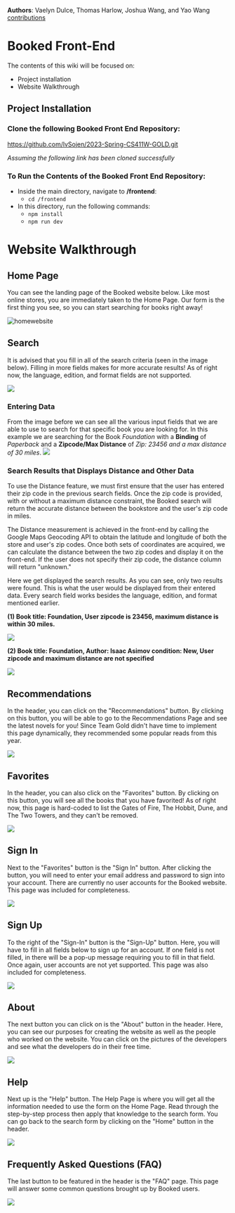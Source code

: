 <!--
Team Gold - Spring 2023

- [Trello](https://trello.com/b/8NgCdVEH/stories-issues)

# Members

- vdulc001 - Vaelyn Dulce - vdulc001@odu.edu
- jwangCSProject - Joshua Wang - jwang010@odu.edu
- lvSojen - Yao Wang - ywang011@odu.edu
- nmohu001odu - Natalie Mohun - nmohu001@odu.edu
- ThomasH0 - tharl001@odu.edu - Thomas Harlow
- ebarr005@odu.edu - Estefania Barron
-->

**Authors**: Vaelyn Dulce, Thomas Harlow, Joshua Wang, and Yao Wang<br />
[contributions](https://github.com/lvSojen/2023-Spring-CS411W-GOLD/wiki/Setting-up-the-Front-End/_history)
# Booked Front-End

The contents of this wiki will be focused on:
* Project installation
* Website Walkthrough

## Project Installation

### Clone the following Booked Front End Repository:

https://github.com/lvSojen/2023-Spring-CS411W-GOLD.git

_Assuming the following link has been cloned successfully_

### To Run the Contents of the Booked Front End Repository:

  - Inside the main directory, navigate to **/frontend**:
    - `cd /frontend`
  - In this directory, run the following commands:
     - `npm install`
     - `npm run dev`

# Website Walkthrough

## Home Page
You can see the landing page of the Booked website below. Like most online stores, you are immediately taken to the Home Page. Our form is the first thing you see, so you can start searching for books right away!

![homewebsite](https://user-images.githubusercontent.com/98435631/233506457-f40048ff-e960-4d03-aef4-6c5b896d201c.png)

## Search
It is advised that you fill in all of the search criteria (seen in the image below). Filling in more fields makes for more accurate results! As of right now, the language, edition, and format fields are not supported.

![](https://github.com/lvSojen/2023-Spring-CS411W-GOLD/blob/main/wikiImages/Search.PNG)

### Entering Data
From the image before we can see all the various input fields that we are able to use to search for that specific book you are looking for.
In this example we are searching for the Book _Foundation_ with a **Binding** of _Paperback_ and a **Zipcode/Max Distance** of _Zip: 23456 and a max distance of 30 miles_.
![](https://github.com/lvSojen/2023-Spring-CS411W-GOLD/blob/main/wikiImages/SearchEnter.png)

### Search Results that Displays Distance and Other Data
To use the Distance feature, we must first ensure that the user has entered their zip code in the previous search fields. Once the zip code is provided, with or without a maximum distance constraint, the Booked search will return the accurate distance between the bookstore and the user's zip code in miles.

The Distance measurement is achieved in the front-end by calling the Google Maps Geocoding API to obtain the latitude and longitude of both the store and user's zip codes. Once both sets of coordinates are acquired, we can calculate the distance between the two zip codes and display it on the front-end. If the user does not specify their zip code, the distance column will return "unknown."

Here we get displayed the search results. As you can see, only two results were found. This is what the user would be displayed from their entered data. Every search field works besides the language, edition, and format mentioned earlier.<br />

<strong>(1) Book title: Foundation, User zipcode is 23456, maximum distance is within 30 miles.</strong>

![](https://github.com/lvSojen/2023-Spring-CS411W-GOLD/blob/main/wikiImages/SearchResults.png)

<strong>(2) Book title: Foundation, Author: Isaac Asimov condition: New, User zipcode and maximum distance are not specified</strong>

![](https://github.com/lvSojen/2023-Spring-CS411W-GOLD/blob/main/wikiImages/SearchResults2.png)

## Recommendations
In the header, you can click on the "Recommendations" button. By clicking on this button, you will be able to go to the Recommendations Page and see the latest novels for you! Since Team Gold didn't have time to implement this page dynamically, they recommended some popular reads from this year.

![](https://github.com/lvSojen/2023-Spring-CS411W-GOLD/blob/main/wikiImages/Recommendation.PNG)
## Favorites
In the header, you can also click on the "Favorites" button. By clicking on this button, you will see all the books that you have favorited! As of right now, this page is hard-coded to list the Gates of Fire, The Hobbit, Dune, and The Two Towers, and they can't be removed.

![](https://github.com/lvSojen/2023-Spring-CS411W-GOLD/blob/main/wikiImages/Favorites.PNG)
## Sign In
Next to the "Favorites" button is the "Sign In" button. After clicking the button, you will need to enter your email address and password to sign into your account. There are currently no user accounts for the Booked website. This page was included for completeness.

![](https://github.com/lvSojen/2023-Spring-CS411W-GOLD/blob/main/wikiImages/SignIn.PNG)
## Sign Up
To the right of the "Sign-In" button is the "Sign-Up" button. Here, you will have to fill in all fields below to sign up for an account. If one field is not filled, in there will be a pop-up message requiring you to fill in that field. Once again, user accounts are not yet supported. This page was also included for completeness.

![](https://github.com/lvSojen/2023-Spring-CS411W-GOLD/blob/main/wikiImages/SignUp.PNG)
## About
The next button you can click on is the "About" button in the header. Here, you can see our purposes for creating the website as well as the people who worked on the website. You can click on the pictures of the developers and see what the developers do in their free time.

![](https://github.com/lvSojen/2023-Spring-CS411W-GOLD/blob/main/wikiImages/AboutUs.PNG)
## Help
Next up is the "Help" button. The Help Page is where you will get all the information needed to use the form on the Home Page. Read through the step-by-step process then apply that knowledge to the search form. You can go back to the search form by clicking on the "Home" button in the header.

![](https://github.com/lvSojen/2023-Spring-CS411W-GOLD/blob/main/wikiImages/Help.PNG)
## Frequently Asked Questions (FAQ)
The last button to be featured in the header is the "FAQ" page. This page will answer some common questions brought up by Booked users.

![](https://github.com/lvSojen/2023-Spring-CS411W-GOLD/blob/main/wikiImages/FAQ.PNG)
